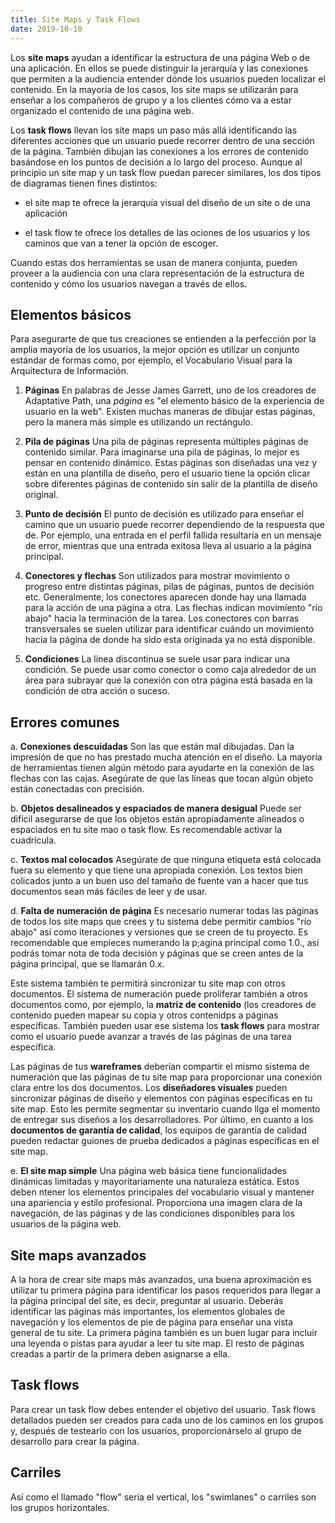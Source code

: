 ```yaml
--- 
title: Site Maps y Task Flows
date: 2019-10-10
---
```


Los **site maps** ayudan a identificar la estructura de una página Web o de una aplicación. En ellos se puede distinguir la jerarquía y las conexiones que permiten a la audiencia entender dónde los usuarios pueden localizar el contenido.  En la mayoría de los casos, los site maps se utilizarán para enseñar a los compañeros de grupo y a los clientes cómo va a estar organizado el contenido de una página web.

Los **task flows** llevan los site maps un paso más allá identificando las diferentes acciones que un usuario puede recorrer dentro de una sección de la página. También dibujan las conexiones a los errores de contenido basándose en los puntos de decisión a lo largo del proceso. Aunque al principio un site map y un task flow puedan parecer similares, los dos tipos de diagramas tienen fines distintos: 

* el site map te ofrece la jerarquía visual del diseño de un site o de una aplicación

* el task flow te ofrece los detalles de las ociones de los usuarios y los caminos que van a tener la opción de escoger.

Cuando estas dos herramientas se usan de manera conjunta, pueden proveer a la audiencia con una clara representación de la estructura de contenido y cómo los usuarios navegan a través de ellos.

## Elementos básicos ##

Para asegurarte de que tus creaciones se entienden a la perfección por la amplia mayoría de los usuarios, la mejor opción es utilizar un conjunto estándar de formas como, por ejemplo, el Vocabulario Visual para la Arquitectura de Información.

1. **Páginas**
En palabras de Jesse James Garrett, uno de los creadores de Adaptative Path, una *página* es "el elemento básico de la experiencia de usuario en la web". Existen muchas maneras de dibujar estas páginas, pero la manera más simple es utilizando un rectángulo. 

2. **Pila de páginas**
Una pila de páginas representa múltiples páginas de contenido similar. Para imaginarse una pila de páginas, lo mejor es pensar en contenido dinámico. Estas páginas son diseñadas una vez y están en una plantilla de diseño, pero el usuario tiene la opción clicar sobre diferentes páginas de contenido sin salir de la plantilla de diseño original.

3. **Punto de decisión** 
El punto de decisión es utilizado para enseñar el camino que un usuario puede recorrer dependiendo de la respuesta que de. Por ejemplo, una entrada en el perfil fallida resultaría en un mensaje de error, mientras que una entrada exitosa lleva al usuario a la página principal.

4. **Conectores y flechas** 
Son utilizados para mostrar movimiento o progreso entre distintas páginas, pilas de páginas, puntos de decisión etc. Generalmente, los conectores aparecen donde hay una llamada para la acción de una página a otra. Las flechas indican movimiento "río abajo" hacia la terminación de la tarea. Los conectores con barras transversales se suelen utilizar para identificar cuándo un movimiento hacia la página de donde ha sido esta originada ya no está disponible.

5. **Condiciones**
La línea discontinua se suele usar para indicar una condición. Se puede usar como conector o como caja alrededor de un área para subrayar que la conexión con otra página está basada en la condición de otra acción o suceso.

## Errores comunes ##

a. **Conexiones descuidadas** Son las que están mal dibujadas. Dan la impresión de que no has prestado mucha atención en el diseño. La mayoría de herramientas tienen algún método para ayudarte en la conexión de las flechas con las cajas. Asegúrate de que las líneas que tocan algún objeto están conectadas con precisión.

b. **Objetos desalineados y espaciados de manera desigual** Puede ser difícil asegurarse de que los objetos están apropiadamente alineados o espaciados en tu site mao o task flow. Es recomendable activar la cuadrícula.

c. **Textos mal colocados** Asegúrate de que ninguna etiqueta está colocada fuera su elemento y que tiene una apropiada conexión. Los textos bien colicados junto a un buen uso del tamaño de fuente van a hacer que tus documentos sean más fáciles de leer y de usar.

d. **Falta de numeración de página** Es necesario numerar todas las páginas de todos los site maps que crees y tu sistema debe permitir cambios "río abajo" así como iteraciones y versiones que se creen de tu proyecto. Es recomendable que empieces numerando la p;agina principal como 1.0., así podrás tomar nota de toda decisión y páginas que se creen antes de la página principal, que se llamarán 0.x.

Este sistema también te permitirá sincronizar tu site map con otros documentos. El sistema de numeración puede proliferar también a otros documentos como, por ejemplo, la **matriz de contenido** (los creadores de contenido pueden mapear su copia y otros contenidps a páginas específicas. También pueden usar ese sistema los **task flows** para mostrar como el usuario puede avanzar a través de las páginas de una tarea específica.

Las páginas de tus **wareframes** deberían compartir el mismo sistema de numeración que las páginas de tu site map para proporcionar una conexión clara entre los dos documentos. Los **diseñadores visuales** pueden sincronizar páginas de diseño y elementos con páginas específicas en tu site map. Esto les permite segmentar su inventario cuando llga el momento de entregar sus diseños a los desarrolladores. Por último, en cuanto a los **documentos de garantía de calidad**, los equipos de garantía de calidad pueden redactar guiones de prueba dedicados a páginas específicas en el site map.

e. **El site map simple** Una página web básica tiene funcionalidades dinámicas limitadas y mayoritariamente una naturaleza estática. Estos deben ntener los elementos principales del vocabulario visual y mantener una apariencia y estilo profesional. Proporciona una imagen clara de la navegación, de las páginas y de las condiciones disponibles para los usuarios de la página web.

## Site maps avanzados ##

A la hora de crear site maps más avanzados, una buena aproximación es utilizar tu primera página para identificar los pasos requeridos para llegar a la página principal del site, es decir, preguntar al usuario. Deberás identificar las páginas más importantes, los elementos globales de navegación y los elementos de pie de página para enseñar una vista general de tu site. La primera página también es un buen lugar para incluir una leyenda o pistas para ayudar a leer tu site map. El resto de páginas creadas a partir de la primera deben asignarse a ella.

## Task flows ##

Para crear un task flow debes entender el objetivo del usuario. Task flows detallados pueden ser creados para cada uno de los caminos en los grupos y, después de testearlo con los usuarios, proporcionárselo al grupo de desarrollo para crear la página.

## Carriles ##

Así como el llamado "flow" sería el vertical, los "swimlanes" o carriles son los grupos horizontales.








